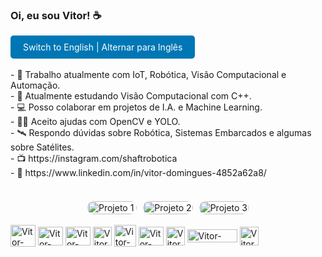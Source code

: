 ### Oi, eu sou Vitor! ☕

<div>
  <details>
    <summary style="background-color: #0077b5; color: white; border: none; padding: 10px 20px; border-radius: 5px; cursor: pointer; display: inline-block;">
      Switch to English | Alternar para Inglês
    </summary>
    <div id="english-text">
      - 🤖 I currently work with IoT, Robotics, Computer Vision and Automation. <br>
      - 🧠 Currently studying Computer Vision with C++. <br>
      - 💻 I can collaborate on AI and Machine Learning projects. <br>
      - 🤜🤛 I accept help with OpenCV and YOLO. <br>
      - 🛰 I answer questions about Robotics, Embedded Systems, and some about Satellites. <br>
      - 📺 https://instagram.com/shaftrobotica <br>
      - 💼 https://www.linkedin.com/in/vitor-domingues-4852a62a8/ <br>
      <br>
    </div>
  </details>
</div>
<br>

<div id="portuguese-text">
  - 🤖 Trabalho atualmente com IoT, Robótica, Visão Computacional e Automação. <br>
  - 🧠 Atualmente estudando Visão Computacional com C++. <br>
  - 💻 Posso colaborar em projetos de I.A. e Machine Learning. <br>
  - 🤜🤛 Aceito ajudas com OpenCV e YOLO. <br>
  - 🛰 Respondo dúvidas sobre Robótica, Sistemas Embarcados e algumas sobre Satélites. <br>
  - 📺 https://instagram.com/shaftrobotica <br>
  - 💼 https://www.linkedin.com/in/vitor-domingues-4852a62a8/ <br>
  <br>
</div>

<div style="display: flex; justify-content: center; margin-top: 20px;">
  <div style="display: grid; grid-template-columns: repeat(3, 1fr); gap: 10px;">
    <img src="midia/kalmanTracker.gif" alt="Projeto 1" style="width: 100%; border-radius: 10px;">
    <img src="midia/Arduino3DLED.gif" alt="Projeto 2" style="width: 100%; border-radius: 10px;">
    <img src="midia/VisualServoing.gif" alt="Projeto 3" style="width: 100%; border-radius: 10px;">
  </div>
</div>

<div style="display: inline_block"><br>
  <img align="center" alt="Vitor-Py" height="35" width="40" src="https://cdn.jsdelivr.net/gh/devicons/devicon/icons/python/python-original.svg">
  <img align="center" alt="Vitor-CPP" height="30" width="40" src="https://cdn.jsdelivr.net/gh/devicons/devicon/icons/cplusplus/cplusplus-plain.svg">
  <img align="center" alt="Vitor-Arduino" height="30" width="40" src="https://cdn.jsdelivr.net/gh/devicons/devicon/icons/arduino/arduino-original-wordmark.svg">
  <img align="center" alt="Vitor-ESP" height="30" src="https://static-00.iconduck.com/assets.00/espressif-icon-256x256-tjrijzih.png">
  <img align="center" alt="Vitor-MQTT" height="35" src="https://www.esegece.com/images/easyblog_articles/128/b2ap3_icon_mqtt.png">
  <img align="center" alt="Vitor-OpenCV" height="30" width="40" src="https://cdn.jsdelivr.net/gh/devicons/devicon/icons/opencv/opencv-original.svg">
  <img align="center" alt="Vitor-YOLO" height="30" src="https://banner2.cleanpng.com/20180331/kew/avh5ccwbd.webp">
  <img align="center" alt="Vitor-ROS" height="21" width="80" src="https://www.ros.org/imgs/logo-white.png">
  <img align="center" alt="Vitor-Docker" height="30" src="https://media.licdn.com/dms/image/v2/D4E0BAQFWt4Tl53wjZQ/company-logo_200_200/company-logo_200_200/0/1705960989383/docker_logo?e=1748476800&v=beta&t=D0xDT0ol14XlmpQNYlLzRshN73uCkcHMyIJscKsD_eA">
</div><br>